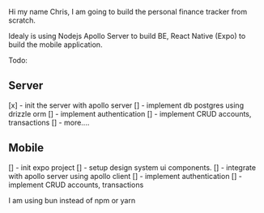 Hi my name Chris, I am going to build the personal finance tracker from scratch.

Idealy is using Nodejs Apollo Server to build BE, React Native (Expo) to build the mobile application.


Todo:

## Server

[x] - init the server with apollo server
[] - implement db postgres using drizzle orm
[] - implement authentication
[] - implement CRUD accounts, transactions
[] - more....


## Mobile

[] - init expo project
[] - setup design system ui components.
[] - integrate with apollo server using apollo client
[] - implement authentication
[] - implement CRUD accounts, transactions 

I am using bun instead of npm or yarn

